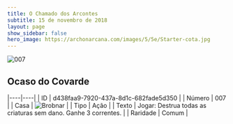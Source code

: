 ```yaml
---
title: O Chamado dos Arcontes
subtitle: 15 de novembro de 2018
layout: page
show_sidebar: false
hero_image: https://archonarcana.com/images/5/5e/Starter-cota.jpg
---
```


![007](https://cdn.keyforgegame.com/media/card_front/pt/341_007_CFRV9R6JG7P7_pt.png)

## Ocaso do Covarde

|----|----|
| ID | d438faa9-7920-437a-8d1c-682fade5d350 |
| Número | 007 |
| Casa | ![Brobnar](https://archonarcana.com/images/thumb/e/e0/Brobnar.png/22px-Brobnar.png "Brobnar") |
| Tipo | Ação |
| Texto | Jogar: Destrua todas as criaturas  sem dano. Ganhe 3 correntes. |
| Raridade | Comum |
